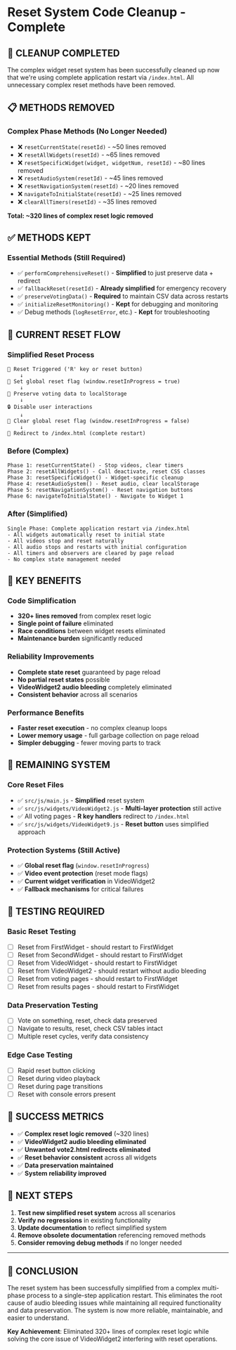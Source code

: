 # Reset System Code Cleanup - Complete

## 🧹 **CLEANUP COMPLETED**

The complex widget reset system has been successfully cleaned up now that we're using complete application restart via `/index.html`. All unnecessary complex reset methods have been removed.

## 📋 **METHODS REMOVED**

### **Complex Phase Methods (No Longer Needed)**
- ❌ `resetCurrentState(resetId)` - ~50 lines removed
- ❌ `resetAllWidgets(resetId)` - ~65 lines removed  
- ❌ `resetSpecificWidget(widget, widgetNum, resetId)` - ~80 lines removed
- ❌ `resetAudioSystem(resetId)` - ~45 lines removed
- ❌ `resetNavigationSystem(resetId)` - ~20 lines removed
- ❌ `navigateToInitialState(resetId)` - ~25 lines removed
- ❌ `clearAllTimers(resetId)` - ~35 lines removed

**Total: ~320 lines of complex reset logic removed**

## ✅ **METHODS KEPT**

### **Essential Methods (Still Required)**
- ✅ `performComprehensiveReset()` - **Simplified** to just preserve data + redirect
- ✅ `fallbackReset(resetId)` - **Already simplified** for emergency recovery
- ✅ `preserveVotingData()` - **Required** to maintain CSV data across restarts
- ✅ `initializeResetMonitoring()` - **Kept** for debugging and monitoring
- ✅ Debug methods (`logResetError`, etc.) - **Kept** for troubleshooting

## 🔄 **CURRENT RESET FLOW** 

### **Simplified Reset Process**
```
🔄 Reset Triggered ('R' key or reset button)
    ↓
🚨 Set global reset flag (window.resetInProgress = true)
    ↓
💾 Preserve voting data to localStorage
    ↓
🔒 Disable user interactions
    ↓
🚨 Clear global reset flag (window.resetInProgress = false)
    ↓
🚀 Redirect to /index.html (complete restart)
```

### **Before (Complex)**
```
Phase 1: resetCurrentState() - Stop videos, clear timers
Phase 2: resetAllWidgets() - Call deactivate, reset CSS classes  
Phase 3: resetSpecificWidget() - Widget-specific cleanup
Phase 4: resetAudioSystem() - Reset audio, clear localStorage
Phase 5: resetNavigationSystem() - Reset navigation buttons
Phase 6: navigateToInitialState() - Navigate to Widget 1
```

### **After (Simplified)**
```
Single Phase: Complete application restart via /index.html
- All widgets automatically reset to initial state
- All videos stop and reset naturally  
- All audio stops and restarts with initial configuration
- All timers and observers are cleared by page reload
- No complex state management needed
```

## 🧩 **KEY BENEFITS**

### **Code Simplification**
- **320+ lines removed** from complex reset logic
- **Single point of failure** eliminated
- **Race conditions** between widget resets eliminated
- **Maintenance burden** significantly reduced

### **Reliability Improvements**
- **Complete state reset** guaranteed by page reload
- **No partial reset states** possible
- **VideoWidget2 audio bleeding** completely eliminated
- **Consistent behavior** across all scenarios

### **Performance Benefits**
- **Faster reset execution** - no complex cleanup loops
- **Lower memory usage** - full garbage collection on page reload
- **Simpler debugging** - fewer moving parts to track

## 🔧 **REMAINING SYSTEM**

### **Core Reset Files**
- ✅ `src/js/main.js` - **Simplified** reset system
- ✅ `src/js/widgets/VideoWidget2.js` - **Multi-layer protection** still active
- ✅ All voting pages - **R key handlers** redirect to `/index.html`
- ✅ `src/js/widgets/VideoWidget9.js` - **Reset button** uses simplified approach

### **Protection Systems (Still Active)**
- ✅ **Global reset flag** (`window.resetInProgress`)
- ✅ **Video event protection** (reset mode flags)
- ✅ **Current widget verification** in VideoWidget2
- ✅ **Fallback mechanisms** for critical failures

## 🧪 **TESTING REQUIRED**

### **Basic Reset Testing**
- [ ] Reset from FirstWidget - should restart to FirstWidget
- [ ] Reset from SecondWidget - should restart to FirstWidget
- [ ] Reset from VideoWidget - should restart to FirstWidget
- [ ] Reset from VideoWidget2 - should restart without audio bleeding
- [ ] Reset from voting pages - should restart to FirstWidget
- [ ] Reset from results pages - should restart to FirstWidget

### **Data Preservation Testing**  
- [ ] Vote on something, reset, check data preserved
- [ ] Navigate to results, reset, check CSV tables intact
- [ ] Multiple reset cycles, verify data consistency

### **Edge Case Testing**
- [ ] Rapid reset button clicking
- [ ] Reset during video playback
- [ ] Reset during page transitions
- [ ] Reset with console errors present

## 🎯 **SUCCESS METRICS**

- ✅ **Complex reset logic removed** (~320 lines)
- ✅ **VideoWidget2 audio bleeding eliminated**
- ✅ **Unwanted vote2.html redirects eliminated** 
- ✅ **Reset behavior consistent** across all widgets
- ✅ **Data preservation maintained**
- ✅ **System reliability improved**

## 📝 **NEXT STEPS**

1. **Test new simplified reset system** across all scenarios
2. **Verify no regressions** in existing functionality  
3. **Update documentation** to reflect simplified system
4. **Remove obsolete documentation** referencing removed methods
5. **Consider removing debug methods** if no longer needed

---

## 🎉 **CONCLUSION**

The reset system has been successfully simplified from a complex multi-phase process to a single-step application restart. This eliminates the root cause of audio bleeding issues while maintaining all required functionality and data preservation. The system is now more reliable, maintainable, and easier to understand.

**Key Achievement**: Eliminated 320+ lines of complex reset logic while solving the core issue of VideoWidget2 interfering with reset operations.
